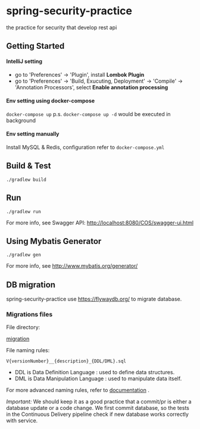 # spring-security-practice

the practice for security that develop rest api

## Getting Started

#### IntelliJ setting
- go to 'Preferences' -> 'Plugin', install **Lombok Plugin**
- go to 'Preferences' -> 'Build, Exucuting, Deployment' -> 'Compile' -> 'Annotation Processors', select **Enable annotation processing**

#### Env setting using docker-compose

`docker-compose up`
p.s. `docker-compose up -d` would be executed in background

#### Env setting manually

Install MySQL & Redis, configuration refer to `docker-compose.yml`

## Build & Test

`./gradlew build`

## Run

`./gradlew run`

For more info, see Swagger API: <http://localhost:8080/COS/swagger-ui.html>

## Using Mybatis Generator

`./gradlew gen`

For more info, see <http://www.mybatis.org/generator/>

## DB migration

spring-security-practice use <https://flywaydb.org/> to migrate database.

### Migrations files

File directory:

[migration](base/src/main/resources/db/migration/)

File naming rules:

`V{versionNumber}__{description}_{DDL/DML}.sql`

- DDL is Data Definition Language : used to define data structures.
- DML is Data Manipulation Language : used to manipulate data itself.

For more advanced naming rules, refer to [documentation](https://flywaydb.org/documentation/migrations) .

*Important:* 
We should keep it as a good practice that a commit/pr is either a database update or a code change.
We first commit database, so the tests in the Continuous Delivery pipeline check if new database works correctly with service.
